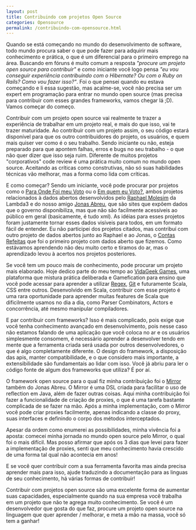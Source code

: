 ```yaml
---
layout: post
title: Contribuindo com projetos Open Source
categories: Opensource
permalink: /contribuindo-com-opensource.html
---
```


Quando se está começando no mundo do desenvolvimento de software, todo mundo procura saber o que pode fazer para adquirir mais conhecimento e prática, o que é um diferencial para o primeiro emprego na área. Buscando em fóruns é muito comum a resposta *"procure um projeto open source para contribuir"* e como iniciante você logo pensa *"eu vou conseguir experiência contribuindo com o Hibernate? Ou com o Ruby on Rails? Como vou fazer isso?"*. Foi o que pensei quando eu estava começando e li essa sugestão, mas acalme-se, você não precisa ser um expert em programação para entrar no mundo open source (mas precisa para contribuir com esses grandes frameworks, vamos chegar lá ;D). Vamos começar do começo.

Contribuir com um projeto open source vai realmente te trazer a experiência de trabalhar em um projeto real, e mais do que isso, vai te trazer maturidade. Ao contribuir com um projeto assim, o seu código estará disponível para que os outro contribuidores do projeto, os usuários, e quem mais quiser ver como é o seu trabalho. Sendo iniciante ou não, esteja preparado para que apontem falhas, erros e bugs no seu trabalho - o que não quer dizer que isso seja ruim. Diferente de muitos projetos "corporativos" code review é uma prática muito comum no mundo open source. Aceitando as críticas como construtivas, não só suas habilidades técnicas vão melhorar, mas a forma como lida com críticas.

E como começar? Sendo um iniciante, você pode procurar por projetos como o [Para Onde Foi meu Voto][1] ou o [Em quem eu Voto?][2], ambos projetos relacionados à dados abertos desenvolvidos pelo [Raphael Molesim][3] da Lambda3 e do nosso amigo [Jonas Abreu][4], que são sites que expõem dados que o governo disponibiliza, mas que não são facilmente acessíveis ao público em geral (basicamente, é tudo xml). As idéias para esses projetos foram justamente tornar esses dados visíveis para todos, em um formato fácil de entender. Eu não participei dos projetos citados, mas contribuí com outro projeto de dados abertos junto ao Raphael e ao Jonas, o [Contas Refeitas][5] que foi o primeiro projeto com dados aberto que fizemos. Como estávamos aprendendo não deu muito certo e tiramos do ar, mas o aprendizado levou à acertos nos projetos posteriores.

Se você tem um pouco mais de conhecimento, pode procurar um projeto mais elaborado. Hoje dedico parte do meu tempo ao [VidaGeek Games][6], uma plataforma que mistura prática deliberada e Gamefication para ensino que você pode acessar para aprender a utilizar [Regex][7], [Git][8] e futuramente Scala, CSS entre outros. Desenvolvido em Scala, contribuir com esse projeto é uma rara oportunidade para aprender muitas features de Scala que dificilmente usamos no dia a dia, como Parser Combinators, Actors e concorrência, até mesmo manipular compiladores.

E par contribuir com frameworks? Isso é mais complicado, pois exige que você tenha conhecimento avançado em desenvolvimento, pois nesse caso não estamos falando de uma aplicação que você coloca no ar e os usuários simplesmente consomem, é necessário aprender a desenvolver tendo em mente que a ferramenta criada será usada por outros desenvolvedores, o que é algo completamente diferente. O design do framework, a disposição das apis, manter compatibilidade, e o que considero mais importante, a extensibilidade são fundamentais ao lidar com isso. Você já abriu para ler o código fonte de algum dos frameworks que utiliza? É por aí.

O framework open source para o qual fiz minha contribuição foi o [Mirror][9] também do Jonas Abreu. O Mirror é uma DSL criada para facilitar o uso de reflection em Java, além de fazer outras coisas. Aqui minha contribuição foi fazer a funcionalidade de criação de proxies, o que é uma tarefa bastante complicada de se fazer na mão. Após a minha implementação, com o Mirror você pode criar proxies facilmente, apenas indicando a classe do proxy, suas interfaces e definindo o corpo dos métodos interceptados.

Apesar da ordem como enumerei as possibilidades, minha vivência foi a aposta: comecei minha jornada no mundo open source pelo Mirror, o qual foi o mais difícil. Mas posso afirmar que após os 3 dias que levei para fazer a implementação de proxies, senti que meu conhecimento havia crescido de uma forma tal qual não acontecia em anos!

E se você quer contribuir com a sua ferramenta favorita mas ainda precisa aprender mais para isso, ajude traduzindo a documentação para as linguas de seu conhecimento, há várias formas de contribuir!

Contribuir com projetos open source são uma excelente forma de aumentar suas capacidades, especialmente quando na sua empresa você trabalha em um projeto que não te agrega muito conhecimento. Se você é um desenvolvedor que gosta do que faz, procure um projeto open source na linguagem que quer aprender / melhorar, e meta a mão na massa, você só tem a ganhar!

[1]: http://paraondefoimeuvoto.com.br/
[2]: http://www.emquemeuvoto.com.br/
[3]: https://twitter.com/raphaelmolesim
[4]: https://twitter.com/jonasabreu
[5]: https://github.com/jonasabreu/contas-refeitas
[6]: http://games.vidageek.net/
[7]: http://games.vidageek.net/play/regex
[8]: http://games.vidageek.net/play/git
[9]: http://projetos.vidageek.net/mirror/mirror/
